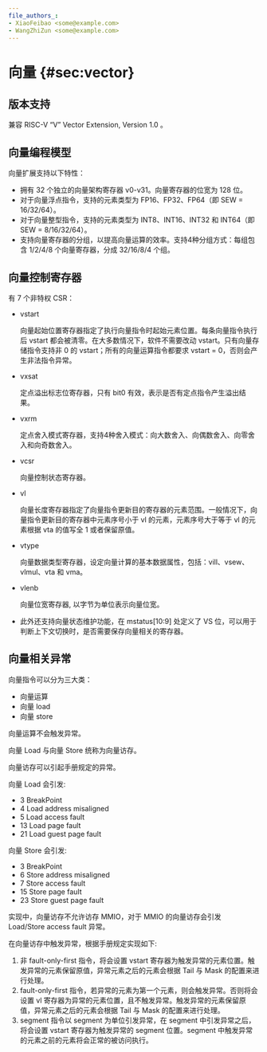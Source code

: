 ```yaml
---
file_authors_:
- XiaoFeibao <some@example.com>
- WangZhiZun <some@example.com>
---
```


# 向量 {#sec:vector}

## 版本支持

兼容 RISC-V “V” Vector Extension, Version 1.0 。

## 向量编程模型

向量扩展支持以下特性：

* 拥有 32 个独立的向量架构寄存器 v0-v31。向量寄存器的位宽为 128 位。
* 对于向量浮点指令，支持的元素类型为 FP16、FP32、FP64（即 SEW = 16/32/64）。
* 对于向量整型指令，支持的元素类型为 INT8、INT16、INT32 和 INT64（即 SEW = 8/16/32/64）。
* 支持向量寄存器的分组，以提高向量运算的效率。支持4种分组方式：每组包含 1/2/4/8 个向量寄存器，分成 32/16/8/4 个组。

## 向量控制寄存器

有 7 个非特权 CSR：

* vstart

  向量起始位置寄存器指定了执行向量指令时起始元素位置。每条向量指令执行后 vstart 都会被清零。在大多数情况下，软件不需要改动
  vstart。只有向量存储指令支持非 0 的 vstart；所有的向量运算指令都要求 vstart = 0，否则会产生非法指令异常。

* vxsat

  定点溢出标志位寄存器，只有 bit0 有效，表示是否有定点指令产生溢出结果。

* vxrm

  定点舍入模式寄存器，支持4种舍入模式：向大数舍入、向偶数舍入、向零舍入和向奇数舍入。

* vcsr

  向量控制状态寄存器。

* vl

  向量长度寄存器指定了向量指令更新目的寄存器的元素范围。一般情况下，向量指令更新目的寄存器中元素序号小于 vl 的元素，元素序号大于等于 vl 的元素根据
  vta 的值写全 1 或者保留原值。

* vtype

  向量数据类型寄存器，设定向量计算的基本数据属性，包括：vill、vsew、vlmul、vta 和 vma。

* vlenb

  向量位宽寄存器, 以字节为单位表示向量位宽。
* 此外还支持向量状态维护功能，在 mstatus[10:9] 处定义了 VS 位，可以用于判断上下文切换时，是否需要保存向量相关的寄存器。

## 向量相关异常

向量指令可以分为三大类：

* 向量运算
* 向量 load
* 向量 store

向量运算不会触发异常。

向量 Load 与向量 Store 统称为向量访存。

向量访存可以引起手册规定的异常。

向量 Load 会引发:

* 3 BreakPoint
* 4 Load address misaligned
* 5 Load access fault
* 13 Load page fault
* 21 Load guest page fault

向量 Store 会引发:

* 3 BreakPoint
* 6 Store address misaligned
* 7 Store access fault
* 15 Store page fault
* 23 Store guest page fault

实现中，向量访存不允许访存 MMIO，对于 MMIO 的向量访存会引发 Load/Store access fault 异常。

在向量访存中触发异常，根据手册规定实现如下:

1. 非 fault-only-first 指令，将会设置 vstart 寄存器为触发异常的元素位置。触发异常的元素保留原值，异常元素之后的元素会根据 Tail
   与 Mask 的配置来进行处理。
2. fault-only-first 指令，若异常的元素为第一个元素，则会触发异常。否则将会设置 vl
   寄存器为异常的元素位置，且不触发异常。触发异常的元素保留原值，异常元素之后的元素会根据 Tail 与 Mask 的配置来进行处理。
3. segment 指令以 segment 为单位引发异常，在 segment 中引发异常之后，将会设置 vstart 寄存器为触发异常的 segment
   位置。segment 中触发异常的元素之前的元素将会正常的被访问执行。
